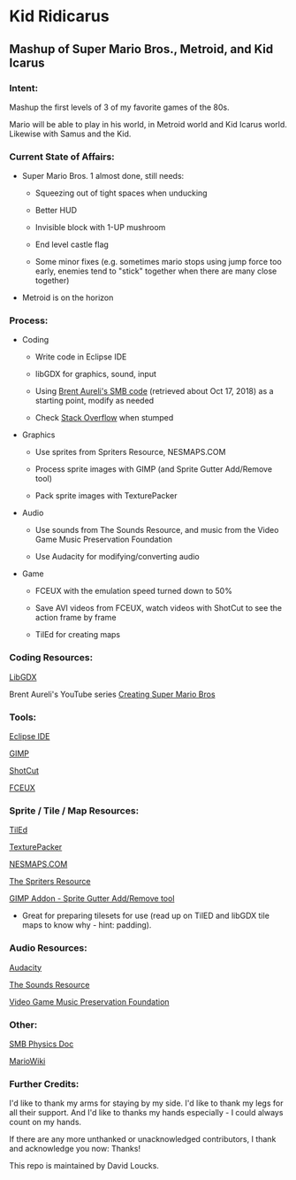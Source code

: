 # Kid Ridicarus

## Mashup of Super Mario Bros., Metroid, and Kid Icarus

### Intent:

Mashup the first levels of 3 of my favorite games of the 80s.

Mario will be able to play in his world, in Metroid world and Kid Icarus world. Likewise with Samus and the Kid.

### Current State of Affairs:

* Super Mario Bros. 1 almost done, still needs:

  * Squeezing out of tight spaces when unducking

  * Better HUD

  * Invisible block with 1-UP mushroom

  * End level castle flag

  * Some minor fixes (e.g. sometimes mario stops using jump force too early, enemies tend to "stick" together when there are many close together)

* Metroid is on the horizon

### Process:

* Coding

  * Write code in Eclipse IDE

  * libGDX for graphics, sound, input

  * Using [Brent Aureli's SMB code](https://github.com/BrentAureli/SuperMario) (retrieved about Oct 17, 2018) as a starting point, modify as needed

  * Check [Stack Overflow](www.stackoverflow.com) when stumped

* Graphics

  * Use sprites from Spriters Resource, NESMAPS.COM

  * Process sprite images with GIMP (and Sprite Gutter Add/Remove tool)

  * Pack sprite images with TexturePacker

* Audio

  * Use sounds from The Sounds Resource, and music from the Video Game Music Preservation Foundation

  * Use Audacity for modifying/converting audio

* Game

  * FCEUX with the emulation speed turned down to 50%
  
  * Save AVI videos from FCEUX, watch videos with ShotCut to see the action frame by frame

  * TilEd for creating maps

### Coding Resources:

[LibGDX](libgdx.badlogicgames.com)

Brent Aureli's YouTube series [Creating Super Mario Bros](https://www.youtube.com/watch?v=a8MPxzkwBwo&list=PLZm85UZQLd2SXQzsF-a0-pPF6IWDDdrXt)

### Tools:

[Eclipse IDE](www.eclipse.org)

[GIMP](www.gimp.org)

[ShotCut](www.shotcut.org)

[FCEUX](www.fceux.com)

### Sprite / Tile / Map Resources:

[TilEd](www.mapeditor.org)

[TexturePacker](www.codeandweb.com/texturepacker)

[NESMAPS.COM](www.nesmaps.com)

[The Spriters Resource](www.spriters-resource.com)

[GIMP Addon - Sprite Gutter Add/Remove tool](https://gimper.net/threads/add-remove-sprite-sheet-gutter-padding-and-spacing.14189/)

  * Great for preparing tilesets for use (read up on TilED and libGDX tile maps to know why - hint: padding).

### Audio Resources:

[Audacity](www.audacityteam.org)

[The Sounds Resource](www.sounds-resource.com)

[Video Game Music Preservation Foundation](www.vgmpf.com)

### Other:

[SMB Physics Doc](http://i276.photobucket.com/albums/kk21/jdaster64/smb_playerphysics.png.html)

[MarioWiki](https://www.mariowiki.com/)

### Further Credits:

I'd like to thank my arms for staying by my side. I'd like to thank my legs for all their support. And I'd like to thanks my hands especially - I could always count on my hands.

If there are any more unthanked or unacknowledged contributors, I thank and acknowledge you now: Thanks!

This repo is maintained by David Loucks.
